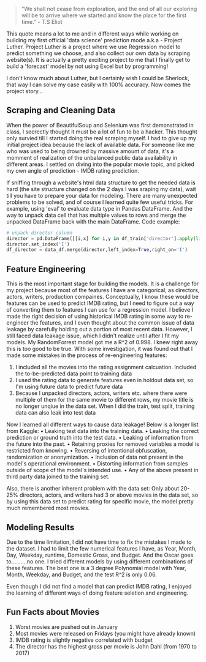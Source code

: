 
> "We shall not cease from exploration, and the end of all our exploring will be to arrive where we started and know the place for the first time." - T.S Eliot

This quote means a lot to me and in different ways while working on building my first official 'data science' prediction mode a.k.a - Project Luther. Project Luther is a project where we use Regression model to predict something we choose, and also collect our own data by scraping website(s). It is actually a pretty exciting project to me that I finally get to build a 'forecast' model by not using Excel but by programming!

I don't know much about Luther, but I certainly wish I could be Sherlock, that way I can solve my case easily with 100% accuracy. Now comes the project story...

## Scraping and Cleaning Data
When the power of BeautifulSoup and Selenium was first demonstrated in class, I secrectly thought it must be a lot of fun to be a hacker. This thought only survied till I started doing the real scraping myself. I had to give up my initial project idea because the lack of available data. For someone like me who was used to being drowned by massive amount of data, it's a momment of realization of the unbalanced public data availability in different areas. I settled on diving into the popular movie topic, and picked my own angle of prediction - IMDB rating prediction.

If sniffing through a website's html data structure to get the needed data is hard (the site structure changed on the 2 days I was sraping my data), wait till you have to prepare your data for modeling. There are many unexpected problems to be solved, and of course I learned quite few useful tricks. For example, using 'eval' to evaluate data type in Pandas DataFrame. And the way to unpack data cell that has multiple values to rows and merge the unpacked DataFrame back with the main DataFrame. Code example:

```python
# unpack director column
director = pd.DataFrame([[i,x] for i,y in df_train['director'].apply(list).items() for x in y],columns=['I','director'])
director.set_index('I')
df_director = data_df.merge(director,left_index=True,right_on='I')
```
## Feature Engineering
This is the most important stage for building the models. It is a challenge for my project because most of the features I have are categorical, as directors, actors, writers, production compaines. Conceptually, I know these would be features can be used to predict IMDB rating, but I need to figure out a way of converting them to features I can use for a regression model. I believe I made the right decision of using historical IMDB rating in some way to re-engineer the features, and I even thought about the common issue of data leakage by carefully holding out a portion of most recent data. However, I still faced data leakage issue, which I didn't realize until after I fit my models. My RandomForrest model got me a R^2 of 0.998. I knew right away this is too good to be true. With some investigation, it was found out that I made some mistakes in the process of re-engineering features:
1. I included all the movies into the rating assignment calcuation. Included the to-be-predicted data point to training data
2. I used the rating data to generate features even in holdout data set, so I'm using future data to predict future data
3. Because I unpacked directors, actors, writers etc. where there were multiple of them for the same movie to different rows, my movie title is no longer unqiue in the data set. When I did the train, test split, training data can also leak into test data

Now I learned all different ways to cause data leakage! Below is a longer list from Kaggle:
	•	Leaking test data into the training data.
	•	Leaking the correct prediction or ground truth into the test data.
	•	Leaking of information from the future into the past.
	•	Retaining proxies for removed variables a model is restricted from knowing.
	•	Reversing of intentional obfuscation, randomization or anonymization.
	•	Inclusion of data not present in the model's operational environment.
	•	Distorting information from samples outside of scope of the model's intended use.
	•	Any of the above present in third party data joined to the training set.

Also, there is another inherent problem with the data set:
Only about 20-25% directors, actors, and writers had 3 or above movies in the data set, so by using this data set to predict rating for specific movie, the model pretty much remembered most movies.

## Modeling Results
Due to the time limitation, I did not have time to fix the mistakes I made to the dataset. I had to limit the few numerical features I have, as Year, Month, Day, Weekday, runtime, Domestic Gross, and Budget. And the Oscar goes to..........no one. I tried different models by using different combinations of these features. The best one is a 3 degree Polynomial model with Year, Month, Weekday, and Budget, and the test R^2 is only 0.06.

Even though I did not find a model that can predict IMDB rating, I enjoyed the learning of different ways of doing feature seletion and engineering.

## Fun Facts about Movies
1. Worst movies are pushed out in January
2. Most movies were released on Fridays (you might have already known)
3. IMDB rating is slightly negative correlated with budget
4. The director has the highest gross per movie is John Dahl (from 1970 to 2017)
